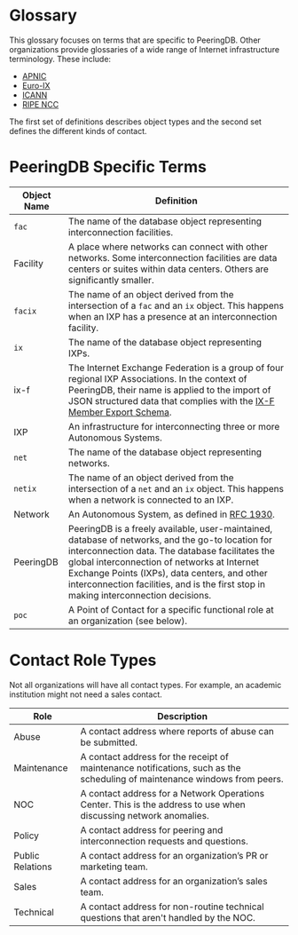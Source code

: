 # Glossary

This glossary focuses on terms that are specific to PeeringDB. Other organizations provide glossaries of a wide range of Internet infrastructure terminology. These include:

- [APNIC](https://www.apnic.net/about-apnic/a-z-glossary/) 
- [Euro-IX](https://www.euro-ix.net/en/services/glossary/)  
- [ICANN](https://www.icann.org/resources/en/glossary)
- [RIPE NCC](https://www.ripe.net/manage-ips-and-asns/db/support/documentation/glossary)

The first set of definitions describes object types and the second set defines the different kinds of contact. 

# PeeringDB Specific Terms

|  **Object Name**   | **Definition**    |
| --- | --- |
| `fac` | The name of the database object representing interconnection facilities. |
| Facility | A place where networks can connect with other networks. Some interconnection facilities are data centers or suites within data centers. Others are significantly smaller. |
| `facix` | The name of an object derived from the intersection of a `fac` and an `ix` object. This happens when an IXP has a presence at an interconnection facility. |
| `ix`  | The name of the database object representing IXPs. |
| ix-f | The Internet Exchange Federation is a group of four regional IXP Associations. In the context of PeeringDB, their name is applied to the import of JSON structured data that complies with the [IX-F Member Export Schema](https://github.com/euro-ix/json-schemas). |
| IXP | An infrastructure for interconnecting three or more Autonomous Systems. |
| `net` | The name of the database object representing networks. |
| `netix` | The name of an object derived from the intersection of a `net` and an `ix` object. This happens when a network is connected to an IXP. |
| Network | An Autonomous System, as defined in [RFC 1930](https://www.rfc-editor.org/rfc/rfc1930). |
| PeeringDB | PeeringDB is a freely available, user-maintained, database of networks, and the go-to location for interconnection data. The database facilitates the global interconnection of networks at Internet Exchange Points (IXPs), data centers, and other interconnection facilities, and is the first stop in making interconnection decisions. |
| `poc` | A Point of Contact for a specific functional role at an organization (see below). |

# Contact Role Types
Not all organizations will have all contact types. For example, an academic institution might not need a sales contact.

| **Role** | **Description** |
| --- | --- |
| Abuse | A contact address where reports of abuse can be submitted. |
| Maintenance | A contact address for the receipt of maintenance notifications, such as the scheduling of maintenance windows from peers. |
| NOC | A contact address for a Network Operations Center. This is the address to use when discussing network anomalies. |
| Policy | A contact address for peering and interconnection requests and questions. |
| Public Relations | A contact address for an organization’s PR or marketing team. |
| Sales | A contact address for an organization’s sales team. |
| Technical | A contact address for non-routine technical questions that aren't handled by the NOC. |